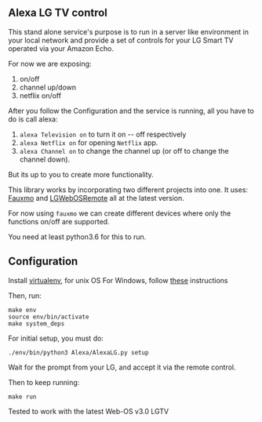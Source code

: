 ## Alexa LG TV control

This stand alone service's purpose is to run in a server like environment in your local network and provide a set of controls for your LG Smart TV operated via your Amazon Echo.

For now we are exposing:


1. on/off
2. channel up/down
3. netflix on/off


After you follow the Configuration and the service is running, all you have to do is call alexa:


1. `alexa Television on` to turn it on -- off respectively
2. `alexa Netflix on` for opening `Netflix` app.
3. `alexa Channel on` to change the channel up (or off to change the channel down).


But its up to you to create more functionality.

This library works by incorporating two different projects into one.
It uses: [Fauxmo](https://github.com/n8henrie/fauxmo) and [LGWebOSRemote](https://github.com/klattimer/LGWebOSRemote)
all at the latest version.

For now using `fauxmo` we can create different devices where only the functions on/off are supported.

You need at least python3.6 for this to run.

## Configuration

Install [virtualenv](https://virtualenv.pypa.io/en/stable/), for unix OS
For Windows, follow [these](https://programwithus.com/learn-to-code/Pip-and-virtualenv-on-Windows/) instructions

Then, run:


```
make env
source env/bin/activate
make system_deps
```

For initial setup, you must do:

```
./env/bin/python3 Alexa/AlexaLG.py setup
```

Wait for the prompt from your LG, and accept it via the remote control.

Then to keep running:

```
make run
```

Tested to work with the latest Web-OS v3.0 LGTV
